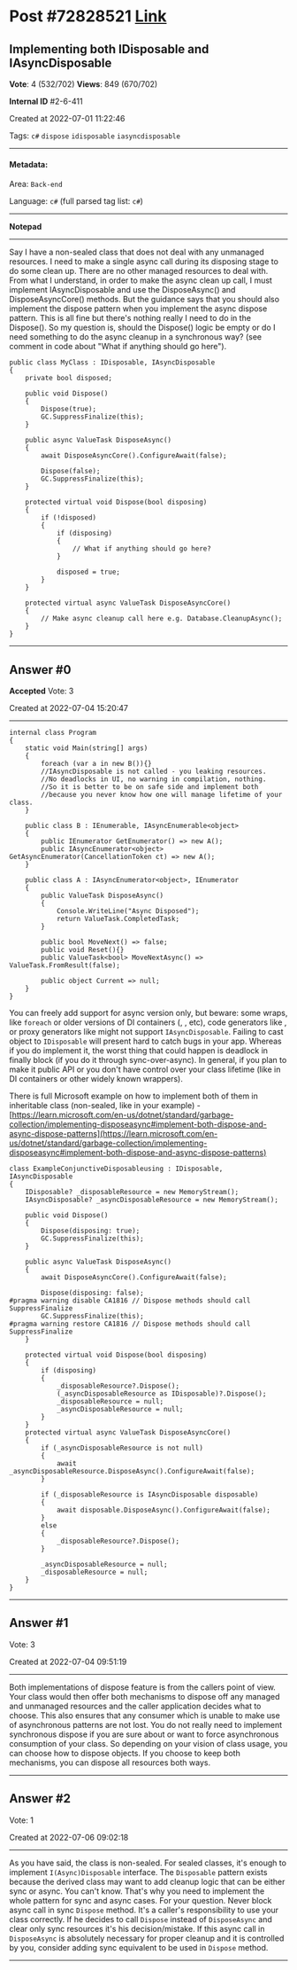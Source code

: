 
# Post \#72828521 [Link](https://stackoverflow.com/questions/72828521/)

## Implementing both IDisposable and IAsyncDisposable

**Vote**: 4 (532/702) **Views**: 849 (670/702) 

**Internal ID** \#2-6-411

Created at 2022-07-01 11:22:46

Tags: `c#` `dispose` `idisposable` `iasyncdisposable`

----------

#### Metadata:

Area: `Back-end`

Language: `c#` (full parsed tag list: `c#`)

----------

**Notepad**


----------

Say I have a non-sealed class that does not deal with any unmanaged resources. I need to make a single async call during its disposing stage to do some clean up. There are no other managed resources to deal with.
From what I understand, in order to make the async clean up call, I must implement IAsyncDisposable and use the DisposeAsync() and DisposeAsyncCore() methods. But the guidance says that you should also implement the dispose pattern when you implement the async dispose pattern. This is all fine but there's nothing really I need to do in the Dispose().
So my question is, should the Dispose() logic be empty or do I need something to do the async cleanup in a synchronous way? (see comment in code about "What if anything should go here").
```
public class MyClass : IDisposable, IAsyncDisposable
{
    private bool disposed;

    public void Dispose()
    {
        Dispose(true);
        GC.SuppressFinalize(this);
    }

    public async ValueTask DisposeAsync()
    {
        await DisposeAsyncCore().ConfigureAwait(false);

        Dispose(false);
        GC.SuppressFinalize(this);
    }

    protected virtual void Dispose(bool disposing)
    {
        if (!disposed)
        {
            if (disposing)
            {
                // What if anything should go here?
            }

            disposed = true;
        }
    }

    protected virtual async ValueTask DisposeAsyncCore()
    {
        // Make async cleanup call here e.g. Database.CleanupAsync();
    }
}
```



----------
        
## Answer \#0

**Accepted** Vote: 3

Created at 2022-07-04 15:20:47

------------


```
internal class Program
{
    static void Main(string[] args)
    {
        foreach (var a in new B()){}
        //IAsyncDisposable is not called - you leaking resources. 
        //No deadlocks in UI, no warning in compilation, nothing.
        //So it is better to be on safe side and implement both
        //because you never know how one will manage lifetime of your class.
    }

    public class B : IEnumerable, IAsyncEnumerable<object>
    {
        public IEnumerator GetEnumerator() => new A();
        public IAsyncEnumerator<object> GetAsyncEnumerator(CancellationToken ct) => new A();
    }

    public class A : IAsyncEnumerator<object>, IEnumerator
    {
        public ValueTask DisposeAsync()
        {
            Console.WriteLine("Async Disposed");
            return ValueTask.CompletedTask;
        }

        public bool MoveNext() => false;
        public void Reset(){}
        public ValueTask<bool> MoveNextAsync() => ValueTask.FromResult(false);

        public object Current => null;
    }
}
```


You can freely add support for async version only, but beware: some wraps, like `foreach` or older versions of DI containers (, , etc), code generators like , or proxy generators like  might not support `IAsyncDisposable`. Failing to cast object to `IDisposable` will present hard to catch bugs in your app. Whereas if you do implement it, the worst thing that could happen is deadlock in finally block (if you do it through sync-over-async).
In general,  if you plan to make it public API or you don't have control over your class lifetime (like in DI containers or other widely known wrappers).

There is full Microsoft example on how to implement both of them in inheritable class (non-sealed, like in your example) - [https://learn.microsoft.com/en-us/dotnet/standard/garbage-collection/implementing-disposeasync#implement-both-dispose-and-async-dispose-patterns](https://learn.microsoft.com/en-us/dotnet/standard/garbage-collection/implementing-disposeasync#implement-both-dispose-and-async-dispose-patterns)
```
class ExampleConjunctiveDisposableusing : IDisposable, IAsyncDisposable
{
    IDisposable? _disposableResource = new MemoryStream();
    IAsyncDisposable? _asyncDisposableResource = new MemoryStream();

    public void Dispose()
    {
        Dispose(disposing: true);
        GC.SuppressFinalize(this);
    }

    public async ValueTask DisposeAsync()
    {
        await DisposeAsyncCore().ConfigureAwait(false);

        Dispose(disposing: false);
#pragma warning disable CA1816 // Dispose methods should call SuppressFinalize
        GC.SuppressFinalize(this);
#pragma warning restore CA1816 // Dispose methods should call SuppressFinalize
    }

    protected virtual void Dispose(bool disposing)
    {
        if (disposing)
        {
            _disposableResource?.Dispose();
            (_asyncDisposableResource as IDisposable)?.Dispose();
            _disposableResource = null;
            _asyncDisposableResource = null;
        }
    }
    protected virtual async ValueTask DisposeAsyncCore()
    {
        if (_asyncDisposableResource is not null)
        {
            await _asyncDisposableResource.DisposeAsync().ConfigureAwait(false);
        }

        if (_disposableResource is IAsyncDisposable disposable)
        {
            await disposable.DisposeAsync().ConfigureAwait(false);
        }
        else
        {
            _disposableResource?.Dispose();
        }

        _asyncDisposableResource = null;
        _disposableResource = null;
    }
}
```



------------
    
    
## Answer \#1

 Vote: 3

Created at 2022-07-04 09:51:19

------------

Both implementations of dispose feature is from the callers point of view. Your class would then offer both mechanisms to dispose off any managed and unmanaged resources and the caller application decides what to choose. This also ensures that any consumer which is unable to make use of asynchronous patterns are not lost.
You do not really need to implement synchronous dispose if you are sure about or want to force asynchronous consumption of your class.
So depending on your vision of class usage, you can choose how to dispose objects. If you choose to keep both mechanisms, you can dispose all resources both ways.


------------
    
    
## Answer \#2

 Vote: 1

Created at 2022-07-06 09:02:18

------------

As you have said, the class is non-sealed. For sealed classes, it's enough to implement `I(Async)Disposable` interface. The `Disposable` pattern exists because the derived class may want to add cleanup logic that can be either sync or async. You can't know. That's why you need to implement the whole pattern for sync and async cases.
For your question. Never block async call in sync `Dispose` method. It's a caller's responsibility to use your class correctly. If he decides to call `Dispose` instead of `DisposeAsync` and clear only sync resources it's his decision/mistake. If this async call in `DisposeAsync` is absolutely necessary for proper cleanup and it is controlled by you, consider adding sync equivalent to be used in `Dispose` method.


------------
    
    